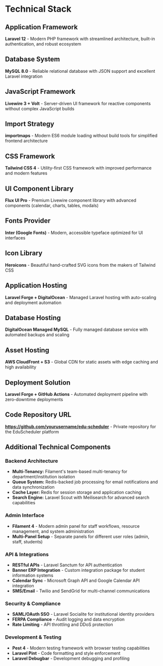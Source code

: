 # Technical Stack

## Application Framework
**Laravel 12** - Modern PHP framework with streamlined architecture, built-in authentication, and robust ecosystem

## Database System
**MySQL 8.0** - Reliable relational database with JSON support and excellent Laravel integration

## JavaScript Framework
**Livewire 3 + Volt** - Server-driven UI framework for reactive components without complex JavaScript builds

## Import Strategy
**importmaps** - Modern ES6 module loading without build tools for simplified frontend architecture

## CSS Framework
**Tailwind CSS 4** - Utility-first CSS framework with improved performance and modern features

## UI Component Library
**Flux UI Pro** - Premium Livewire component library with advanced components (calendar, charts, tables, modals)

## Fonts Provider
**Inter (Google Fonts)** - Modern, accessible typeface optimized for UI interfaces

## Icon Library
**Heroicons** - Beautiful hand-crafted SVG icons from the makers of Tailwind CSS

## Application Hosting
**Laravel Forge + DigitalOcean** - Managed Laravel hosting with auto-scaling and deployment automation

## Database Hosting
**DigitalOcean Managed MySQL** - Fully managed database service with automated backups and scaling

## Asset Hosting
**AWS CloudFront + S3** - Global CDN for static assets with edge caching and high availability

## Deployment Solution
**Laravel Forge + GitHub Actions** - Automated deployment pipeline with zero-downtime deployments

## Code Repository URL
**https://github.com/yourusername/edu-scheduler** - Private repository for the EduScheduler platform

## Additional Technical Components

### Backend Architecture
- **Multi-Tenancy:** Filament's team-based multi-tenancy for department/institution isolation
- **Queue System:** Redis-backed job processing for email notifications and data synchronization
- **Cache Layer:** Redis for session storage and application caching
- **Search Engine:** Laravel Scout with Meilisearch for advanced search capabilities

### Admin Interface
- **Filament 4** - Modern admin panel for staff workflows, resource management, and system administration
- **Multi-Panel Setup** - Separate panels for different user roles (admin, staff, students)

### API & Integrations
- **RESTful APIs** - Laravel Sanctum for API authentication
- **Banner ERP Integration** - Custom integration package for student information systems
- **Calendar Sync** - Microsoft Graph API and Google Calendar API integration
- **SMS/Email** - Twilio and SendGrid for multi-channel communications

### Security & Compliance
- **SAML/OAuth SSO** - Laravel Socialite for institutional identity providers
- **FERPA Compliance** - Audit logging and data encryption
- **Rate Limiting** - API throttling and DDoS protection

### Development & Testing
- **Pest 4** - Modern testing framework with browser testing capabilities
- **Laravel Pint** - Code formatting and style enforcement
- **Laravel Debugbar** - Development debugging and profiling